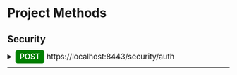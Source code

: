 # Project Methods

## Security

<details>
<summary style="font-size: 17px">
<span  style="font-weight: 600; background-color: green; color: white; padding: 5px 10px; border-radius: 5px">POST</span> https://localhost:8443/security/auth
</summary>
Description: Получение токена авторизации пользователя

---
RequestBody
```
{
    "email": String,
    "password": String,
    "role": String
}
```
ResponseBody
```
{
    "token": String
}
```
</details>

---